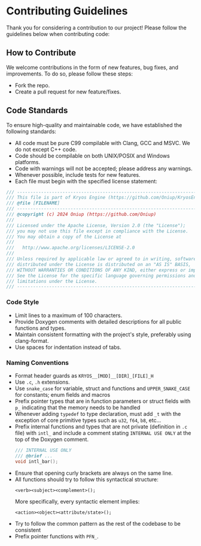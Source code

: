 # Contributing Guidelines

Thank you for considering a contribution to our project! Please follow the guidelines below
when contributing code:

## How to Contribute

We welcome contributions in the form of new features, bug fixes, and improvements. To do so,
please follow these steps:

* Fork the repo.
* Create a pull request for new feature/fixes.

## Code Standards

To ensure high-quality and maintainable code, we have established the following standards:

* All code must be pure C99 compilable with Clang, GCC and MSVC. We do not except C++ code.
* Code should be compilable on both UNIX/POSIX and Windows platforms.
* Code with warnings will not be accepted; please address any warnings.
* Whenever possible, include tests for new features.
* Each file must begin with the specified license statement:

```c
/// ------------------------------------------------------------------------ ///
/// This file is part of Kryos Engine (https://github.com/Oniup/KryosEngine) ///
/// @file [FILENAME]                                                         ///
/// ------------------------------------------------------------------------ ///
/// @copyright (c) 2024 Oniup (https://github.com/Oniup)                     ///
///                                                                          ///
/// Licensed under the Apache License, Version 2.0 (the "License");          ///
/// you may not use this file except in compliance with the License.         ///
/// You may obtain a copy of the License at                                  ///
///                                                                          ///
///   http://www.apache.org/licenses/LICENSE-2.0                             ///
///                                                                          ///
/// Unless required by applicable law or agreed to in writing, software      ///
/// distributed under the License is distributed on an "AS IS" BASIS,        ///
/// WITHOUT WARRANTIES OR CONDITIONS OF ANY KIND, either express or implied. ///
/// See the License for the specific language governing permissions and      ///
/// limitations under the License.                                           ///
/// ------------------------------------------------------------------------ ///
```

### Code Style

* Limit lines to a maximum of 100 characters.
* Provide Doxygen comments with detailed descriptions for all public functions and types.
* Maintain consistent formatting with the project's style, preferably using clang-format.
* Use spaces for indentation instead of tabs.

### Naming Conventions

* Format header guards as `KRYOS__[MOD]__[DIR]_[FILE]_H`
* Use `.c`, `.h` extensions.
* Use `snake_case` for variable, struct and functions and `UPPER_SNAKE_CASE` for constants;
  enum fields and macros
* Prefix pointer types that are in function parameters or struct fields with `p_` indicating
  that the memory needs to be handled
* Whenever adding `typedef` to type declaration, must add `_t` with the exception of core
  primitive types such as `u32`, `f64`, `b8`, etc...
* Prefix internal functions and types that are not private (definition in `.c` file) with
  `intl_` and include a comment stating `INTERNAL USE ONLY` at the top of the Doxygen comment.
    ```c
    /// INTERNAL USE ONLY
    /// @brief ...
    void intl_bar();
    ```
* Ensure that opening curly brackets are always on the same line.
* All functions should try to follow this syntactical structure:
    ```
    <verb><subject><complement>();
    ```
  More specifically, every syntactic element implies:
    ```
    <action><object><attribute/state>();
    ```
* Try to follow the common pattern as the rest of the codebase to be consistent
* Prefix pointer functions with `PFN_`.
